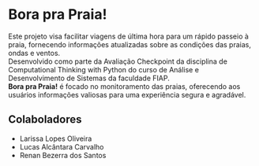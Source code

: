 # Bora pra Praia!

Este projeto visa facilitar viagens de última hora para um rápido passeio à praia, fornecendo informações atualizadas sobre as condições das praias, ondas e ventos.  
Desenvolvido como parte da Avaliação Checkpoint da disciplina de Computational Thinking with Python do curso de Análise e Desenvolvimento de Sistemas da faculdade FIAP.  
**Bora pra Praia!** é focado no monitoramento das praias, oferecendo aos usuários informações valiosas para uma experiência segura e agradável.

<!--
## Deploy do projeto

## Tecnologias
- Back-end: 
- Bilbiotecas:
- Front-end:
- Bibliotecas: 
- API Integradas:
- Banco de Dados:

# Créditos
-->



## Colaboladores
- Larissa Lopes Oliveira
- Lucas Alcântara Carvalho
- Renan Bezerra dos Santos
